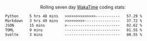 <p align="center">Rolling seven day <a href="https://wakatime.com/@syrkis"/>WakaTime</a> coding stats:</p>
<!--START_SECTION:waka-->

```txt
Python     5 hrs 48 mins   >>>>>>>>>>>>>>-----------   57.29 %
Markdown   3 hrs 49 mins   >>>>>>>>>----------------   37.72 %
JSON       15 mins         >------------------------   02.62 %
TOML       9 mins          -------------------------   01.55 %
Svelte     3 mins          -------------------------   00.55 %
```

<!--END_SECTION:waka-->
